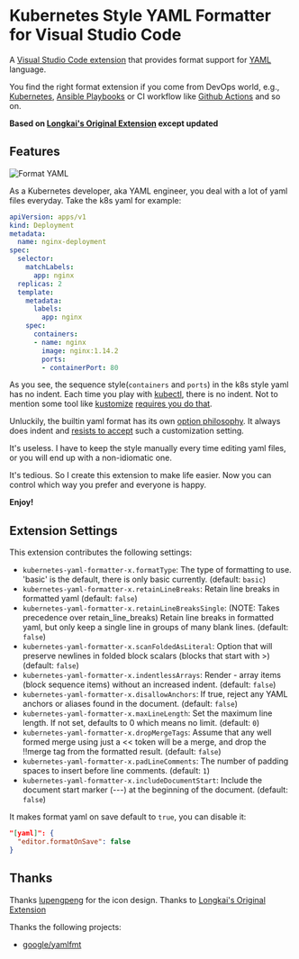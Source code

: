 # Kubernetes Style YAML Formatter for Visual Studio Code

A [Visual Studio Code extension](https://marketplace.visualstudio.com/items?itemName=kiliantyler.kubernetes-yaml-formatter-x) that provides format support for [YAML](https://yaml.org) language.

You find the right format extension if you come from DevOps world, e.g., [Kubernetes](https://kubernetes.io/docs/concepts/), [Ansible Playbooks](https://docs.ansible.com/ansible/latest/user_guide/playbooks_intro.html) or CI workflow like [Github Actions](https://docs.github.com/en/actions) and so on.

**Based on [Longkai's Original Extension](https://github.com/longkai/kubernetes-yaml-formatter) except updated**

## Features

![Format YAML](images/showcase.gif)

As a Kubernetes developer, aka YAML engineer, you deal with a lot of yaml files everyday. Take the k8s yaml for example:

```yaml
apiVersion: apps/v1
kind: Deployment
metadata:
  name: nginx-deployment
spec:
  selector:
    matchLabels:
      app: nginx
  replicas: 2
  template:
    metadata:
      labels:
        app: nginx
    spec:
      containers:
      - name: nginx
        image: nginx:1.14.2
        ports:
        - containerPort: 80
```

As you see, the sequence style(`containers` and `ports`) in the k8s style yaml has no indent. Each time you play with [kubectl](https://kubernetes.io/docs/reference/kubectl/), there is no indent. Not to mention some tool like [kustomize](https://github.com/kubernetes-sigs/kustomize) [requires you do that](https://github.com/kubernetes-sigs/kustomize/issues/3946).

Unluckily, the builtin yaml format has its own [option philosophy](https://prettier.io/docs/en/option-philosophy.html). It always does indent and [resists to accept](https://github.com/prettier/prettier/issues/12385) such a customization setting.

It's useless. I have to keep the style manually every time editing yaml files, or you will end up with a non-idiomatic one.

It's tedious. So I create this extension to make life easier. Now you can control which way you prefer and everyone is happy.

**Enjoy!**

## Extension Settings

This extension contributes the following settings:

* `kubernetes-yaml-formatter-x.formatType`: The type of formatting to use. 'basic' is the default, there is only basic currently. (default: `basic`)
* `kubernetes-yaml-formatter-x.retainLineBreaks`: Retain line breaks in formatted yaml (default: `false`)
* `kubernetes-yaml-formatter-x.retainLineBreaksSingle`: (NOTE: Takes precedence over retain_line_breaks) Retain line breaks in formatted yaml, but only keep a single line in groups of many blank lines. (default: `false`)
* `kubernetes-yaml-formatter-x.scanFoldedAsLiteral`: Option that will preserve newlines in folded block scalars (blocks that start with >) (default: `false`)
* `kubernetes-yaml-formatter-x.indentlessArrays`: Render - array items (block sequence items) without an increased indent. (default: `false`)
* `kubernetes-yaml-formatter-x.disallowAnchors`: If true, reject any YAML anchors or aliases found in the document. (default: `false`)
* `kubernetes-yaml-formatter-x.maxLineLength`: Set the maximum line length. If not set, defaults to 0 which means no limit. (default: `0`)
* `kubernetes-yaml-formatter-x.dropMergeTags`: Assume that any well formed merge using just a << token will be a merge, and drop the !!merge tag from the formatted result. (default: `false`)
* `kubernetes-yaml-formatter-x.padLineComments`: The number of padding spaces to insert before line comments. (default: `1`)
* `kubernetes-yaml-formatter-x.includeDocumentStart`: Include the document start marker (---) at the beginning of the document. (default: `false`)

It makes format yaml on save default to `true`, you can disable it:

```json
"[yaml]": {
  "editor.formatOnSave": false
}
```

## Thanks

Thanks [lupengpeng](https://github.com/iamlupeng1991) for the icon design.
Thanks to [Longkai's Original Extension](https://github.com/longkai/kubernetes-yaml-formatter)

Thanks the following projects:

* [google/yamlfmt](https://github.com/google/yamlfmt)